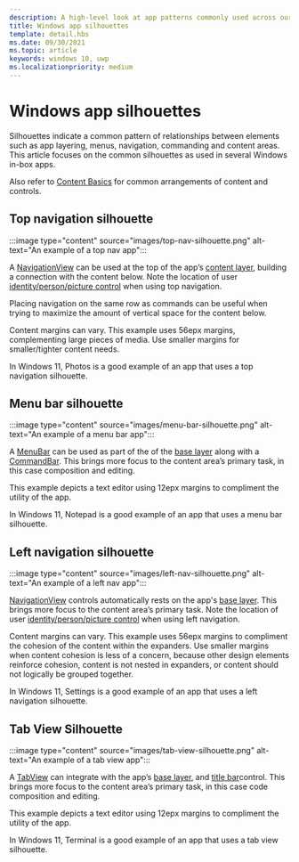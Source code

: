 ```yaml
---
description: A high-level look at app patterns commonly used across our in-box applications.
title: Windows app silhouettes
template: detail.hbs
ms.date: 09/30/2021
ms.topic: article
keywords: windows 10, uwp
ms.localizationpriority: medium
---
```


# Windows app silhouettes

Silhouettes indicate a common pattern of relationships between elements such as app layering, menus, navigation, commanding and content areas. This article focuses on the common silhouettes as used in several Windows in-box apps.

Also refer to [Content Basics](content-basics.md) for common arrangements of content and controls.

## Top navigation silhouette

:::image type="content" source="images/top-nav-silhouette.png" alt-text="An example of a top nav app":::

A [NavigationView](../controls/navigationview.md) can be used at the top of the app’s [content layer](../signature-experiences/layering.md), building a connection with the content below. Note the location of user [identity/person/picture control](../controls/person-picture.md) when using top navigation.

Placing navigation on the same row as commands can be useful when trying to maximize the amount of vertical space for the content below.

Content margins can vary. This example uses 56epx margins, complementing large pieces of media. Use smaller margins for smaller/tighter content needs.

In Windows 11, Photos is a good example of an app that uses a top navigation silhouette.

## Menu bar silhouette

:::image type="content" source="images/menu-bar-silhouette.png" alt-text="An example of a menu bar app":::

A [MenuBar](../controls/menus.md) can be used as part of the of the [base layer](../signature-experiences/layering.md) along with a [CommandBar](../controls/command-bar.md). This brings more focus to the content area’s primary task, in this case composition and editing.

This example depicts a text editor using 12epx margins to compliment the utility of the app.

In Windows 11, Notepad is a good example of an app that uses a menu bar silhouette.

## Left navigation silhouette

:::image type="content" source="images/left-nav-silhouette.png" alt-text="An example of a left nav app":::

[NavigationView](../controls/navigationview.md) controls automatically rests on the app's [base layer](../signature-experiences/layering.md). This brings more focus to the content area’s primary task. Note the location of user [identity/person/picture control](../controls/person-picture.md) when using left navigation.

Content margins can vary. This example uses 56epx margins to compliment the cohesion of the content within the expanders. Use smaller margins when content cohesion is less of a concern, because other design elements reinforce cohesion, content is not nested in expanders, or content should not logically be grouped together.

In Windows 11, Settings is a good example of an app that uses a left navigation silhouette.

## Tab View Silhouette

:::image type="content" source="images/tab-view-silhouette.png" alt-text="An example of a tab view app":::

A [TabView](../controls/tab-view.md) can integrate with the app’s [base layer](../signature-experiences/layering.md), and [title bar](../shell/title-bar.md)control. This brings more focus to the content area’s primary task, in this case code composition and editing.

This example depicts a text editor using 12epx margins to compliment the utility of the app.

In Windows 11, Terminal is a good example of an app that uses a tab view silhouette.
